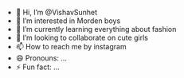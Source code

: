 - 👋 Hi, I’m @VishavSunhet
- 👀 I’m interested in Morden boys
- 🌱 I’m currently learning everything about fashion
- 💞️ I’m looking to collaborate on cute girls
- 📫 How to reach me by instagram
- 😄 Pronouns: ...
- ⚡ Fun fact: ...

<!---
VishavSunhet/VishavSunhet is a ✨ special ✨ repository because its `README.md` (this file) appears on your GitHub profile.
You can click the Preview link to take a look at your changes.
--->
